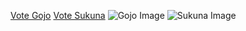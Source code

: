 <a href="https://brainlos.github.io/Gojo/" id="GojoLink">Vote Gojo</a>
<a href="https://brainlos.github.io/Sukuna/" id="SukunaLink">Vote Sukuna</a>
![Gojo Image](https://i.imgur.com/nNcwcXE.jpg)
![Sukuna Image](https://i.imgur.com/fajTBjq.jpg)

